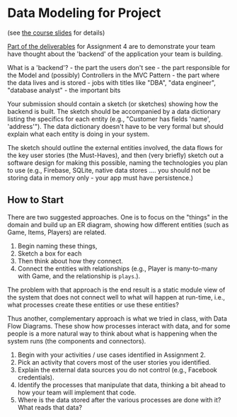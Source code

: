# Data Modeling for Project

(see [the course slides](https://github.com/uvic-seng321/course/blob/main/modules/analyze/Data%20and%20process%20modeling%20--%20Structured%20Analysis.pdf) for details)

[Part of the deliverables](https://github.com/uvic-seng321/course/blob/main/project/assignment4.md#submission-1) for Assignment 4 are to demonstrate your team have thought about the 'backend' of the application your team is building.

What is a 'backend'? 
    - the part the users don't see
    - the part responsible for the Model and (possibly) Controllers in the MVC Pattern
    - the part where the data lives and is stored
    - jobs with titles like "DBA", "data engineer", "database analyst"
    - the important bits

Your submission should contain a sketch (or sketches) showing how the backend is built. The sketch should be accompanied by a data dictionary listing the specifics for each entity (e.g., "Customer has fields 'name', 'address'"). The data dictionary doesn't have to be very formal but should explain what each entity is doing in your system. 

The sketch should outline the external entities involved, the data flows for the key user stories (the Must-Haves), and then (very briefly) sketch out a software design for making this possible, naming the technologies you plan to use (e.g., Firebase, SQLite, native data stores .... you should not be storing data in memory only - your app must have persistence.)

## How to Start
There are two suggested approaches. One is to focus on the "things" in the domain and build up an ER diagram, showing how different entities (such as Game, Items, Players) are related. 
1. Begin naming these things, 
2. Sketch a box for each
3. Then think about how they connect.
4. Connect the entities with relationships (e.g., Player is many-to-many with Game, and the relationship is `plays`.). 

The problem with that approach is the end result is a static module view of the system that does not connect well to what will happen at run-time, i.e., what processes create these entities or use these entities?

Thus another, complementary approach is what we tried in class, with Data Flow Diagrams. These show how processes interact with data, and for some people is a more natural way to think about what is happening when the system runs (the components and connectors). 
1. Begin with your activities / use cases identified in Assignment 2. 
2. Pick an activity that covers most of the user stories you identified.
3. Explain the external data sources you do not control (e.g., Facebook credentials). 
4. Identify the processes that manipulate that data, thinking a bit ahead to how your team will implement that code.
5. Where is the data stored after the various processes are done with it? What reads that data? 